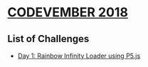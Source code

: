 # [CODEVEMBER 2018](https://rajatkantinandi.github.io/Codevember-2018/index.html)

## List of Challenges

- [Day 1: Rainbow Infinity Loader using P5.js](https://rajatkantinandi.github.io/Codevember-2018/Day1-Infinity)
